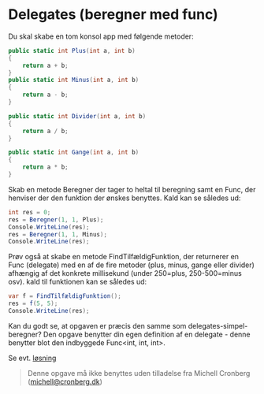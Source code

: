 ﻿# Delegates (beregner med func)

Du skal skabe en tom konsol app med følgende metoder:

```csharp
public static int Plus(int a, int b)
{
    return a + b;
}
public static int Minus(int a, int b)
{
    return a - b;
}

public static int Divider(int a, int b)
{
    return a / b;
}

public static int Gange(int a, int b)
{
    return a * b;
}
```
Skab en metode Beregner der tager to heltal til beregning samt 
en Func, der henviser der den funktion der ønskes benyttes. 
Kald kan se således ud:

```csharp
int res = 0;
res = Beregner(1, 1, Plus);
Console.WriteLine(res);
res = Beregner(1, 1, Minus);
Console.WriteLine(res);
```

Prøv også at skabe en metode FindTilfældigFunktion, der returnerer
en Func (delegate) med en af de fire metoder (plus, minus, gange eller divider)
afhængig af det konkrete millisekund (under 250=plus, 250-500=minus osv). kald
til funktionen kan se således ud:

```csharp
var f = FindTilfældigFunktion();
res = f(5, 5);
Console.WriteLine(res);
```

Kan du godt se, at opgaven er præcis den samme som delegates-simpel-beregner? Den 
opgave benytter din egen definition af en delegate - denne benytter blot den indbyggede
Func<int, int, int>.

Se evt. [løsning](https://github.com/devcronberg/undervisning-cs-opgaver/blob/master/delegates-func-beregner/Program.cs)

<!-- footerstart -->
> Denne opgave må ikke benyttes uden tilladelse fra Michell Cronberg (michell@cronberg.dk)
<!-- footerslut -->
